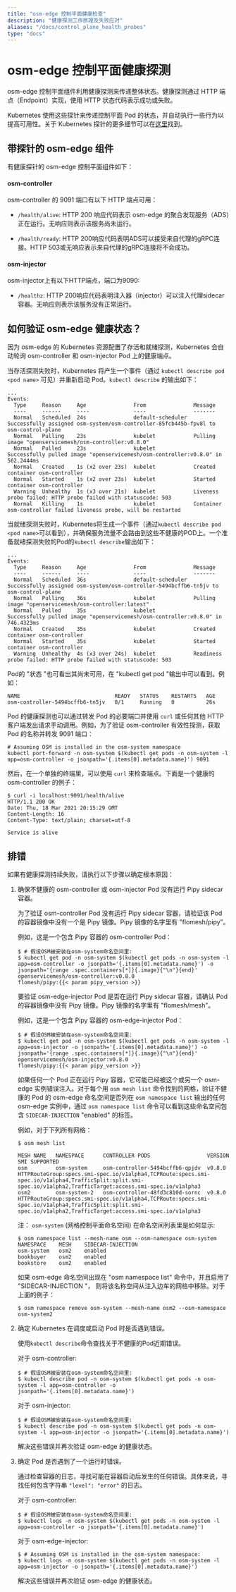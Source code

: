 ```yaml
---
title: "osm-edge 控制平面健康检查"
description: "健康探测工作原理及失败应对"
aliases: "/docs/control_plane_health_probes"
type: "docs"
---
```


# osm-edge 控制平面健康探测

osm-edge 控制平面组件利用健康探测来传递整体状态。健康探测通过 HTTP 端点（Endpoint）实现，使用 HTTP 状态代码表示成功或失败。

Kubernetes 使用这些探针来传递控制平面 Pod 的状态，并自动执行一些行为以提高可用性。关于 Kubernetes 探针的更多细节可以在[这里](https://kubernetes.io/docs/tasks/configure-pod-container/configure-liveness-readiness-startup-probes/)找到。

## 带探针的 osm-edge 组件

有健康探针的 osm-edge 控制平面组件如下：

#### osm-controller

osm-controller 的 9091 端口有以下 HTTP 端点可用：

- `/health/alive`: HTTP 200 响应代码表示 osm-edge 的聚合发现服务（ADS）正在运行。无响应则表示该服务尚未运行。

- `/health/ready`: HTTP 200响应代码表明ADS可以接受来自代理的gRPC连接。HTTP 503或无响应表示来自代理的gRPC连接将不会成功。

#### osm-injector

osm-injector上有以下HTTP端点，端口为9090:

- `/healthz`: HTTP 200响应代码表明注入器（injector）可以注入代理sidecar容器。无响应则表示该服务没有正常运行。

## 如何验证 osm-edge 健康状态？

因为 osm-edge 的 Kubernetes 资源配置了存活和就绪探测，Kubernetes 会自动轮询 osm-controller 和 osm-injector Pod 上的健康端点。

当存活探测失败时，Kubernetes 将产生一个事件（通过 `kubectl describe pod <pod name>` 可见）并重新启动 Pod。`kubectl describe` 的输出如下：

```shell
...
Events:
  Type     Reason     Age               From               Message
  ----     ------     ----              ----               -------
  Normal   Scheduled  24s               default-scheduler  Successfully assigned osm-system/osm-controller-85fcb445b-fpv8l to osm-control-plane
  Normal   Pulling    23s               kubelet            Pulling image "openservicemesh/osm-controller:v0.8.0"
  Normal   Pulled     23s               kubelet            Successfully pulled image "openservicemesh/osm-controller:v0.8.0" in 562.2444ms
  Normal   Created    1s (x2 over 23s)  kubelet            Created container osm-controller
  Normal   Started    1s (x2 over 23s)  kubelet            Started container osm-controller
  Warning  Unhealthy  1s (x3 over 21s)  kubelet            Liveness probe failed: HTTP probe failed with statuscode: 503
  Normal   Killing    1s                kubelet            Container osm-controller failed liveness probe, will be restarted
```

当就绪探测失败时，Kubernetes将生成一个事件（通过`kubectl describe pod <pod name>`可以看到），并确保服务流量不会路由到这些不健康的POD上。一个准备就绪探测失败的Pod的`kubectl describe`输出如下：

```shell
...
Events:
  Type     Reason     Age               From               Message
  ----     ------     ----              ----               -------
  Normal   Scheduled  36s               default-scheduler  Successfully assigned osm-system/osm-controller-5494bcffb6-tn5jv to osm-control-plane
  Normal   Pulling    36s               kubelet            Pulling image "openservicemesh/osm-controller:latest"
  Normal   Pulled     35s               kubelet            Successfully pulled image "openservicemesh/osm-controller:v0.8.0" in 746.4323ms
  Normal   Created    35s               kubelet            Created container osm-controller
  Normal   Started    35s               kubelet            Started container osm-controller
  Warning  Unhealthy  4s (x3 over 24s)  kubelet            Readiness probe failed: HTTP probe failed with statuscode: 503
```

Pod的 "状态 "也可看出其尚未可用，在 "kubectl get pod "输出中可以看到。例如：

```shell
NAME                              READY   STATUS    RESTARTS   AGE
osm-controller-5494bcffb6-tn5jv   0/1     Running   0          26s
```

Pod 的健康探测也可以通过转发 Pod 的必要端口并使用 `curl` 或任何其他 HTTP 客户端发出请求手动调用。例如，为了验证 osm-controller 有效性探测，获取 Pod 的名称并转发 9091 端口：

```shell
# Assuming OSM is installed in the osm-system namespace
kubectl port-forward -n osm-system $(kubectl get pods -n osm-system -l app=osm-controller -o jsonpath='{.items[0].metadata.name}') 9091
```

然后，在一个单独的终端里，可以使用 `curl` 来检查端点。下面是一个健康的 osm-controller 的例子：

```console
$ curl -i localhost:9091/health/alive
HTTP/1.1 200 OK
Date: Thu, 18 Mar 2021 20:15:29 GMT
Content-Length: 16
Content-Type: text/plain; charset=utf-8

Service is alive
```

## 排错

如果有健康探测持续失败，请执行以下步骤以确定根本原因：

1. 确保不健康的 osm-controller 或 osm-injector Pod 没有运行 Pipy sidecar 容器。

    为了验证 osm-controller Pod 没有运行 Pipy sidecar 容器，请验证该 Pod 的容器镜像中没有一个是 Pipy 镜像。Pipy 镜像的名字里有 "flomesh/pipy"。

    例如，这是一个包含 Pipy 容器的 osm-controller Pod：

    ```console
    $ # 假设OSM被安装在osm-system命名空间里:
    $ kubectl get pod -n osm-system $(kubectl get pods -n osm-system -l app=osm-controller -o jsonpath='{.items[0].metadata.name}') -o jsonpath='{range .spec.containers[*]}{.image}{"\n"}{end}'
    openservicemesh/osm-controller:v0.8.0
    flomesh/pipy:{{< param pipy_version >}}
    ```

    要验证 osm-edge-injector Pod 是否在运行 Pipy sidecar 容器，请确认 Pod 的容器镜像中没有 Pipy 镜像。Pipy 镜像的名字里有 "flomesh/mesh"。

    例如，这是一个包含 Pipy 容器的 osm-edge-injector Pod：

    ```console
    $ # 假设OSM被安装在osm-system命名空间里:
    $ kubectl get pod -n osm-system $(kubectl get pods -n osm-system -l app=osm-injector -o jsonpath='{.items[0].metadata.name}') -o jsonpath='{range .spec.containers[*]}{.image}{"\n"}{end}'
    openservicemesh/osm-injector:v0.8.0
    flomesh/pipy:{{< param pipy_version >}}
    ```

    如果任何一个 Pod 正在运行 Pipy 容器，它可能已经被这个或另一个 osm-edge 实例错误注入。对于每个用 `osm mesh list` 命令找到的网格，验证不健康的 Pod 的 osm-edge 命名空间是否列在 `osm namespace list` 输出的任何 osm-edge 实例中，通过 `osm namespace list` 命令可以看到这些命名空间包含 `SIDECAR-INJECTION` "enabled" 的标签。

    例如，对于下列所有网格：

    ```console
    $ osm mesh list
    
    MESH NAME   NAMESPACE      CONTROLLER PODS                  VERSION     SMI SUPPORTED
    osm         osm-system     osm-controller-5494bcffb6-qpjdv  v0.8.0      HTTPRouteGroup:specs.smi-spec.io/v1alpha4,TCPRoute:specs.smi-spec.io/v1alpha4,TrafficSplit:split.smi-spec.io/v1alpha2,TrafficTarget:access.smi-spec.io/v1alpha3
    osm2        osm-system-2   osm-controller-48fd3c810d-sornc  v0.8.0      HTTPRouteGroup:specs.smi-spec.io/v1alpha4,TCPRoute:specs.smi-spec.io/v1alpha4,TrafficSplit:split.smi-spec.io/v1alpha2,TrafficTarget:access.smi-spec.io/v1alpha3
    ```

    注：  `osm-system` (网格控制平面命名空间) 在命名空间列表里是如何显示:

    ```console
    $ osm namespace list --mesh-name osm --osm-namespace osm-system
    NAMESPACE    MESH    SIDECAR-INJECTION
    osm-system   osm2    enabled
    bookbuyer    osm2    enabled
    bookstore    osm2    enabled
    ```

    如果 osm-edge 命名空间出现在 "osm namespace list" 命令中，并且启用了 "SIDECAR-INJECTION "， 则将该名称空间从注入边车的网格中移除。对于上面的例子：

    ```console
    $ osm namespace remove osm-system --mesh-name osm2 --osm-namespace osm-system2
    ```

2. 确定 Kubernetes 在调度或启动 Pod 时是否遇到错误。

    使用`kubectl describe`命令查找关于不健康的Pod近期错误。

    对于 osm-controller:

    ```console
    $ # 假设OSM被安装在osm-system命名空间里:
    $ kubectl describe pod -n osm-system $(kubectl get pods -n osm-system -l app=osm-controller -o jsonpath='{.items[0].metadata.name}')
    ```

    对于 osm-injector:

    ```console
    $ # 假设OSM被安装在osm-system命名空间里:
    $ kubectl describe pod -n osm-system $(kubectl get pods -n osm-system -l app=osm-injector -o jsonpath='{.items[0].metadata.name}')
    ```

    解决这些错误并再次验证 osm-edge 的健康状态。

3. 确定 Pod 是否遇到了一个运行时错误。

    通过检查容器的日志，寻找可能在容器启动后发生的任何错误。具体来说，寻找任何包含字符串 `"level": "error"` 的日志。

    对于 osm-controller:

    ```console
    $ # 假设OSM被安装在osm-system命名空间里:
    $ kubectl logs -n osm-system $(kubectl get pods -n osm-system -l app=osm-controller -o jsonpath='{.items[0].metadata.name}')
    ```

    对于 osm-edge-injector:

    ```console
    $ # Assuming OSM is installed in the osm-system namespace:
    $ kubectl logs -n osm-system $(kubectl get pods -n osm-system -l app=osm-injector -o jsonpath='{.items[0].metadata.name}')
    ```

    解决这些错误并再次验证 osm-edge 的健康状态。
